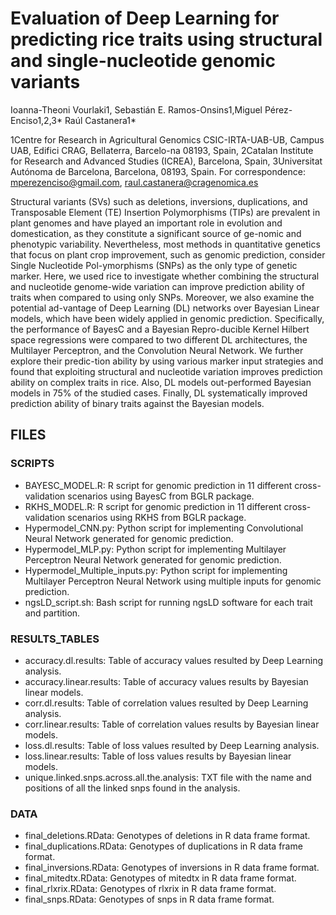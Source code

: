 # Evaluation of Deep Learning for predicting rice traits using structural and single-nucleotide genomic variants
Ioanna-Theoni Vourlaki1, Sebastián E. Ramos-Onsins1,Miguel Pérez-Enciso1,2,3* Raúl Castanera1*

1Centre for Research in Agricultural Genomics CSIC-IRTA-UAB-UB, Campus UAB, Edifici CRAG, Bellaterra, Barcelo-na 08193, Spain,
2Catalan Institute for Research and Advanced Studies (ICREA), Barcelona, Spain,
3Universitat Autónoma de Barcelona, Barcelona, 08193, Spain.
For correspondence: mperezenciso@gmail.com, raul.castanera@cragenomica.es
 
Structural variants (SVs) such as deletions, inversions, duplications, and Transposable Element (TE) Insertion Polymorphisms (TIPs) are prevalent in plant genomes and have played an important role in evolution and domestication, as they constitute a significant source of ge-nomic and phenotypic variability. Nevertheless, most methods in quantitative genetics that focus on plant crop improvement, such as genomic prediction, consider Single Nucleotide Pol-ymorphisms (SNPs) as the only type of genetic marker. Here, we used rice to investigate whether combining the structural and nucleotide genome-wide variation can improve prediction ability of traits when compared to using only SNPs. Moreover, we also examine the potential ad-vantage of Deep Learning (DL) networks over Bayesian Linear models, which have been widely applied in genomic prediction. Specifically, the performance of BayesC and a Bayesian Repro-ducible Kernel Hilbert space regressions were compared to two different DL architectures, the Multilayer Perceptron, and the Convolution Neural Network. We further explore their predic-tion ability by using various marker input strategies and found that exploiting structural and nucleotide variation improves prediction ability on complex traits in rice. Also, DL models out-performed Bayesian models in 75% of the studied cases. Finally, DL systematically improved prediction ability of binary traits against the Bayesian models.


## FILES
### SCRIPTS
* BAYESC_MODEL.R: R script for genomic prediction in 11 different cross-validation scenarios using BayesC from BGLR package.
* RKHS_MODEL.R: R script for genomic prediction in 11 different cross-validation scenarios using RKHS from BGLR package.
* Hypermodel_CNN.py: Python script for implementing Convolutional Neural Network generated for genomic prediction.
* Hypermodel_MLP.py: Python script for implementing Multilayer Perceptron Neural Network generated for genomic prediction.
* Hypermodel_Multiple_inputs.py: Python script for implementing Multilayer Perceptron Neural Network using multiple inputs for genomic prediction.
* ngsLD_script.sh: Bash script for running ngsLD software for each trait and partition.

### RESULTS_TABLES
* accuracy.dl.results: Table of accuracy values resulted by Deep Learning analysis.
* accuracy.linear.results: Table of accuracy values results by Bayesian linear models.
* corr.dl.results: Table of correlation values resulted by Deep Learning analysis.
* corr.linear.results: Table of correlation values results by Bayesian linear models.
* loss.dl.results: Table of loss values resulted by Deep Learning analysis.
* loss.linear.results: Table of loss values results by Bayesian linear models.
* unique.linked.snps.across.all.the.analysis: TXT file with the name and positions of all the linked snps found in the analysis.

### DATA
* final_deletions.RData: Genotypes of deletions in R data frame format.
* final_duplications.RData: Genotypes of duplications in R data frame format.
* final_inversions.RData: Genotypes of inversions in R data frame format.
* final_mitedtx.RData: Genotypes of mitedtx in R data frame format.
* final_rlxrix.RData: Genotypes of rlxrix in R data frame format.
* final_snps.RData: Genotypes of snps in R data frame format.
